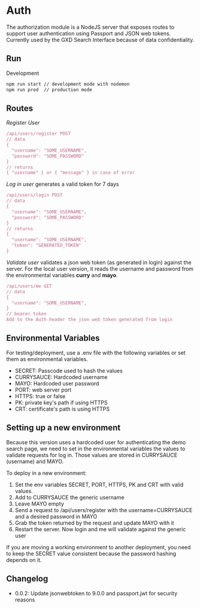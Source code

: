 # Auth

The authorization module is a NodeJS server that exposes routes to support user
authentication using Passport and JSON web tokens. Currently used by the GXD
Search Interface because of data confidentiality.

## Run

Development

```bash
npm run start // development mode with nodemon
npm run prod  // production mode
```

## Routes

_Register User_

```javascript
/api/users/register POST
// data
{
  "username": "SOME_USERNAME",
  "password": "SOME_PASSWORD"
}
// returns
{ "username" } or { "message" } in case of error
```

_Log in user_ generates a valid token for 7 days

```javascript
/api/users/login POST
// data
{
  "username": "SOME_USERNAME",
  "password": "SOME_PASSWORD"
}
// returns
{
  "username": "SOME_USERNAME",
  "token": "GENERATED_TOKEN"
}
```

_Validate user_ validates a json web token (as generated in login) against the
server. For the local user version, it reads the username and password from the
environmental variables **curry** and **mayo**.

```javascript
/api/users/me GET
// data
{
  "username": "SOME_USERNAME",
}
// bearer token
Add to the Auth header the json web token generated from login
```

## Environmental Variables

For testing/deployment, use a .env file with the following variables or set them
as environmental variables.

- SECRET: Passcode used to hash the values
- CURRYSAUCE: Hardcoded username
- MAYO: Hardcoded user password
- PORT: web server port
- HTTPS: true or false
- PK: private key's path if using HTTPS
- CRT: certificate's path is using HTTPS

## Setting up a new environment

Because this version uses a hardcoded user for authenticating the demo search
page, we need to set in the environmental variables the values to validate
requests for log in. Those values are stored in CURRYSAUCE (username) and MAYO.

To deploy in a new environment:

1. Set the env variables SECRET, PORT, HTTPS, PK and CRT with valid values.
2. Add to CURRYSAUCE the generic username
3. Leave MAYO empty
4. Send a request to /api/users/register with the username=CURRYSAUCE and a
   desired password in MAYO
5. Grab the token returned by the request and update MAYO with it
6. Restart the server. Now login and me will validate against the generic user

If you are moving a working environment to another deployment, you need to keep
the SECRET value consistent because the password hashing depends on it.

## Changelog

- 0.0.2: Update jsonwebtoken to 9.0.0 and passport.jwt for security reasons
